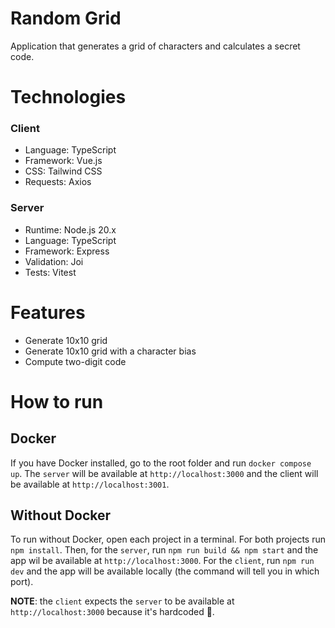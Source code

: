 # Random Grid

Application that generates a grid of characters and calculates a secret code.

# Technologies

### Client

- Language: TypeScript
- Framework: Vue.js
- CSS: Tailwind CSS
- Requests: Axios

### Server

- Runtime: Node.js 20.x
- Language: TypeScript
- Framework: Express
- Validation: Joi
- Tests: Vitest

# Features

- Generate 10x10 grid
- Generate 10x10 grid with a character bias
- Compute two-digit code

# How to run

## Docker

If you have Docker installed, go to the root folder and run `docker compose up`. The `server` will be available at `http://localhost:3000` and the client will be available at `http://localhost:3001`.

## Without Docker

To run without Docker, open each project in a terminal.  For both projects run `npm install`. Then, for the `server`, run `npm run build && npm start` and the app wil be available at `http://localhost:3000`. For the `client`, run `npm run dev` and the app will be available locally (the command will tell you in which port).

__NOTE__: the `client` expects the `server` to be available at `http://localhost:3000` because it's hardcoded 🙂.
